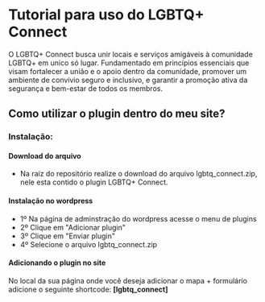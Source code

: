 # **Tutorial para uso do LGBTQ+ Connect**

O LGBTQ+ Connect busca unir locais e serviços amigáveis à comunidade LGBTQ+ em unico só lugar. Fundamentado em princípios essenciais que visam fortalecer a união e o apoio dentro da comunidade, promover um ambiente de convívio seguro e inclusivo, e garantir a promoção ativa da segurança e bem-estar de todos os membros.

## **Como utilizar o plugin dentro do meu site?**

### **Instalação:**

#### **Download do arquivo**

- Na raíz do repositório realize o download do arquivo lgbtq_connect.zip, nele esta contido o plugin LGBTQ+ Connect.

#### **Instalação no wordpress**

- 1º Na página de adminstração do wordpress acesse o menu de plugins
- 2º Clique em "Adicionar plugin"
- 3º Clique em "Enviar plugin"
- 4º Selecione o arquivo lgbtq_connect.zip

#### **Adicionando o plugin no site**

No local da sua página onde você deseja adicionar o mapa + formulário adicione o seguinte shortcode: **[lgbtq_connect]**